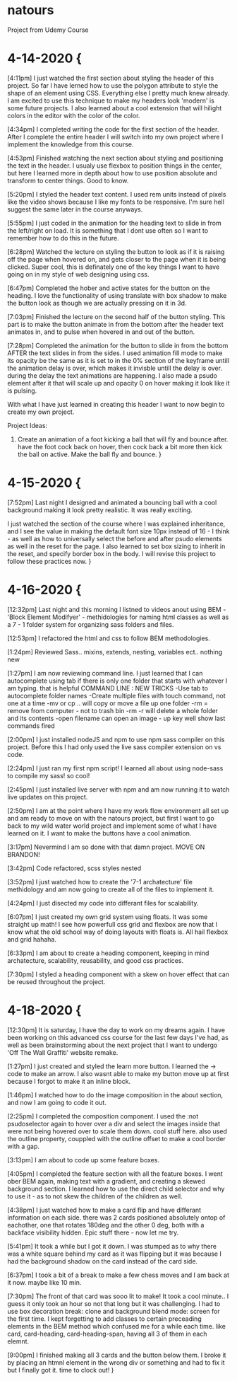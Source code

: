 # natours
Project from Udemy Course

# 4-14-2020 {
  [4:11pm]
  I just watched the first section about styling the header of this project. So far I have lerned how to use the polygon attribute to style the shape of an element using CSS. Everything else I pretty much knew already. I am excited to use this technique to make my headers look 'modern' is some future projects. I also learned about a cool extension that will hilight colors in the editor with the color of the color. 

  [4:34pm]
  I completed writing the code for the first section of the header. After I complete the entire header I will switch into my own project where I implement the knowledge from this course.

  [4:53pm]
  Finished watching the next section about styling and positioning the text in the header. I usualy use flexbox to position things in the center, but here I learned more in depth about how to use position absolute and transform to center things. Good to know.

  [5:20pm]
  I styled the header text content. I used rem units instead of pixels like the video shows because I like my fonts to be responsive. I'm sure hell suggest the same later in the course anyways.

  [5:55pm]
  I just coded in the animation for the heading text to slide in from the left/right on load. It is something that I dont use often so I want to remember how to do this in the future.

  [6:28pm]
  Watched the lecture on styling the button to look as if it is raising off the page when hovered on, and gets closer to the page when it is being clicked. Super cool, this is definately one of the key things I want to have going on in my style of web designing using css.

  [6:47pm]
  Completed the hober and active states for the button on the heading. I love the functionality of using translate with box shadow to make the button look as though we are actually pressing on it in 3d.

  [7:03pm]
  Finished the lecture on the second half of the button styling. This part is to make the button animate in from the bottom after the header text animates in, and to pulse when hovered in and out of the button.

  [7:28pm]
  Completed the animation for the button to slide in from the bottom AFTER the text slides in from the sides. I used animation fill mode to make its opacity be the same as it is set to in the 0% section of the keyframe untill the animation delay is over, which makes it invisble untill the delay is over. during the delay the text animations are happening. I also made a psudo element after it that will scale up and opacity 0 on hover making it look like it is pulsing.

  With what I have just learned in creating this header I want to now begin to create my own project. 

  Project Ideas:
  1. Create an animation of a foot kicking a ball that will fly and bounce after. have the foot cock back on hover, then cock back a bit more then kick the ball on active. Make the ball fly and bounce.
}

# 4-15-2020 {
  [7:52pm]
  Last night I designed and animated a bouncing ball with a cool background making it look pretty realistic. It was really exciting.

  I just watched the section of the course where I was explained inheritance, and I see the value in making the default font size 10px instead of 16 - I think - as well as how to universally select the before and after psudo elements as well in the reset for the page. I also learned to set box sizing to inherit in the reset, and specify border box in the body. I will revise this project to follow these practices now. 
}

# 4-16-2020 {
  [12:32pm]
  Last night and this morning I listned to videos anout using BEM - 'Block Element Modifyer' - methidologies for naming html classes as well as a 7 - 1 folder system for organizing sass folders and files.

  [12:53pm]
  I refactored the html and css to follow BEM methodologies.

  [1:24pm]
  Reviewed Sass.. mixins, extends, nesting, variables ect.. nothing new

  [1:27pm]
  I am now reviewing command line. I just learned that I can autocomplete using tab if there is only one folder that starts with whatever I am typing. that is helpful
    COMMAND LINE : NEW TRICKS
      -Use tab to autocomplete folder names
      -Create multiple files with touch command, not one at a time
      -mv or cp .. will copy or move a file up one folder
      -rm = remove from computer - not to trash bin
      -rm -r will delete a whole folder and its contents
      -open filename can open an image
      - up key well show last commands fired

  [2:00pm]
  I just installed nodeJS and npm to use npm sass compiler on this project. Before this I had only used the live sass compiler extension on vs code.

  [2:24pm]
  I just ran my first npm script! I learned all about using node-sass to compile my sass! so cool! 

  [2:45pm]
  I just installed live server with npm and am now running it to watch live updates on this project.

  [2:50pm]
  I am at the point where I have my work flow environment all set up and am ready to move on with the natours project, but first I want to go back to my wild water world project and implement some of what I have learned on it. I want to make the buttons have a cool animation.

  [3:17pm]
  Nevermind I am so done with that damn project. MOVE ON BRANDON!

  [3:42pm]
  Code refactored, scss styles nested

  [3:52pm]
  I just watched how to create the '7-1 archatecture' file methidology and am now going to create all of the files to implement it.

  [4:24pm]
  I just disected my code into differant files for scalability. 

  [6:07pm]
  I just created my own grid system using floats. It was some straight up math! I see how powerfull css grid and flexbox are now that I know what the old school way of doing layouts with floats is. All hail flexbox and grid hahaha. 

  [6:33pm]
  I am about to create a heading component, keeping in mind archatecture, scalability, reusability, and good css practices.

  [7:30pm]
  I styled a heading component with a skew on hover effect that can be reused throughout the project. 

# 4-18-2020 {
  [12:30pm]
  It is saturday, I have the day to work on my dreams again. I have been working on this advanced css course for the last few days I've had, as well as been brainstorming about the next project that I want to undergo 'Off The Wall Graffiti' website remake.

  [1:27pm]
  I just created and styled the learn more button. I learned the &rarr; code to make an arrow. I also wasnt able to make my button move up at first because I forgot to make it an inline block.

  [1:46pm]
  I watched how to do the image composition in the about section, and now I am going to code it out. 

  [2:25pm]
  I completed the composition component. I used the :not psudoselector again to hover over a div and select the images inside that were not being hovered over to scale them down. cool stuff here. also used the outline property, couppled with the outline offset to make a cool border with a gap.

  [3:13pm]
  I am about to code up some feature boxes.

  [4:05pm]
  I completed the feature section with all the feature boxes. I went ober BEM again, making text with a gradient, and creating a skewed background section. I learned how to use the direct child selector and why to use it - as to not skew the children of the children as well.

  [4:38pm]
  I just watched how to make a card flip and have differant information on each side. there was 2 cards positioned absolutely ontop of eachother, one that rotates 180deg and the other 0 deg, both with a backface visibility hidden. Epic stuff there - now let me try.

  [5:41pm]
  It took a while but I got it down. I was stumped as to why there was a white square behind my card as it was flipping but it was because I had the background shadow on the card instead of the card side.

  [6:37pm]
  I took a bit of a break to make a few chess moves and I am back at it now. maybe like 10 min. 

  [7:30pm]
  The front of that card was sooo lit to make! It took a cool minute.. I guess it only took an hour so not that long but it was challenging. I had to use box decoration break: clone and background blend mode: screen for the first time. I kept forgetting to add classes to certain preceading elements in the BEM method which confused me for a while each time. like card, card-heading, card-heading-span, having all 3 of them in each elemnt.

  [9:00pm]
  I finished making all 3 cards and the button below them. I broke it by placing an htmnl element in the wrong div or something and had to fix it but I finally got it. time to clock out!
}

